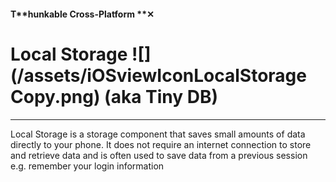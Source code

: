 #### T**hunkable Cross-Platform **✕

# Local Storage ![](/assets/iOSviewIconLocalStorage Copy.png) \(aka Tiny DB\)

---

Local Storage is a storage component that saves small amounts of data directly to your phone. It does not require an internet connection to store and retrieve data and is often used to save data from a previous session e.g. remember your login information

